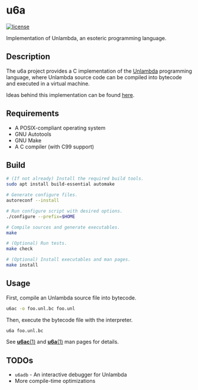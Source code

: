 # u6a

[![license](https://img.shields.io/badge/licence-GPLv3-blue.svg)](LICENSE)

Implementation of Unlambda, an esoteric programming language.

## Description

The u6a project provides a C implementation of the [Unlambda](http://www.madore.org/~david/programs/unlambda/) programming language, where Unlambda source code can be compiled into bytecode and executed in a virtual machine.

Ideas behind this implementation can be found [here](https://).

## Requirements

* A POSIX-compliant operating system
* GNU Autotools
* GNU Make
* A C compiler (with C99 support)

## Build

```bash
# (If not already) Install the required build tools.
sudo apt install build-essential automake

# Generate configure files.
autoreconf --install

# Run configure script with desired options.
./configure --prefix=$HOME

# Compile sources and generate executables.
make

# (Optional) Run tests.
make check

# (Optional) Install executables and man pages.
make install
```

## Usage

First, compile an Unlambda source file into bytecode.

```bash
u6ac -o foo.unl.bc foo.unl
```

Then, execute the bytecode file with the interpreter.

```bash
u6a foo.unl.bc
```

See [**u6ac**(1)](man/u6ac.1) and [**u6a**(1)](man/u6a.1) man pages for details.

## TODOs

* `u6adb` - An interactive debugger for Unlambda
* More compile-time optimizations
